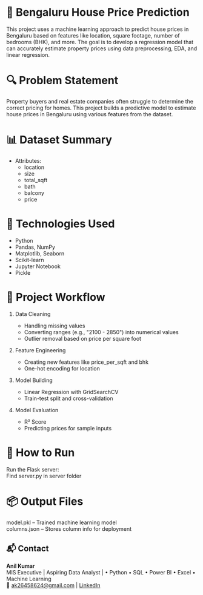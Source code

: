 # 🏡 Bengaluru House Price Prediction
This project uses a machine learning approach to predict house prices in Bengaluru based on features like location, square footage, number of bedrooms (BHK), and more. The goal is to develop a regression model that can accurately estimate property prices using data preprocessing, EDA, and linear regression.

# 🔍 Problem Statement
Property buyers and real estate companies often struggle to determine the correct pricing for homes. This project builds a predictive model to estimate house prices in Bengaluru using various features from the dataset.

# 📊 Dataset Summary
- Attributes:
    - location
    - size
    - total_sqft
    - bath
    - balcony
    - price

# 🔧 Technologies Used
- Python
- Pandas, NumPy
- Matplotlib, Seaborn
- Scikit-learn
- Jupyter Notebook
- Pickle

# 🚀 Project Workflow
1. Data Cleaning  
    - Handling missing values
    - Converting ranges (e.g., "2100 - 2850") into numerical values
    - Outlier removal based on price per square foot

2. Feature Engineering
    - Creating new features like price_per_sqft and bhk
    - One-hot encoding for location

3. Model Building
    - Linear Regression with GridSearchCV
    - Train-test split and cross-validation

4. Model Evaluation
    - R² Score
    - Predicting prices for sample inputs

# 📌 How to Run
Run the Flask server:  
Find server.py in server folder  

# 📦 Output Files
model.pkl – Trained machine learning model  
columns.json – Stores column info for deployment  

## 📬 Contact

**Anil Kumar**  
MIS Executive | Aspiring Data Analyst | • Python • SQL • Power BI • Excel • Machine Learning  
📧 [ak26458624@gmail.com](mailto:ak26458624@gmail.com) | 
[LinkedIn](https://www.linkedin.com/in/anil-kumar-554561225/)
